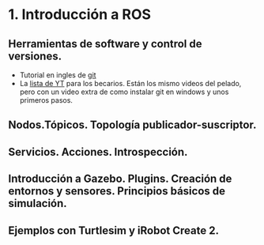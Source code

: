# 1. Introducción a ROS

## Herramientas de software y control de versiones.
  - Tutorial en ingles de [git](https://git-scm.com/docs/gittutorial)
  - La [lista de YT](https://www.youtube.com/playlist?list=PLOMsmeV5s0QMioRvbwDAXvtOMRMtkBhp1) para los becarios. Están los mismo videos del pelado, pero con un video extra de como instalar git en windows y unos primeros pasos.


## Nodos.Tópicos. Topología publicador-suscriptor.
## Servicios. Acciones. Introspección.
## Introducción a Gazebo. Plugins. Creación de entornos y sensores. Principios básicos de simulación.
## Ejemplos con Turtlesim y iRobot Create 2.

